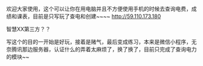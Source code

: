   欢迎大家使用，这个可以让你在用电脑并且不方便使用手机的时候去查询电费，成绩和课表，目前是只写玩了查电和创建~~~~
   http://59.110.173.180


 智慧XX第三方？？

写这个的目的一开始是好玩，接着是赌气，最后变成练习，本来是微信小程序，无奈腾讯那边服务器，认证什么的弄着太麻烦了，换了换了，目前只完成了查询电力的模块~~
  

